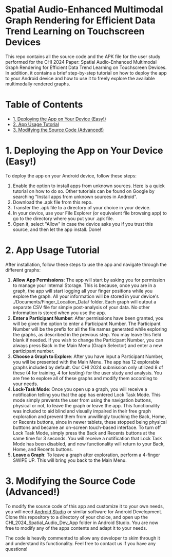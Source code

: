 <!-- omit from toc -->
# Spatial Audio-Enhanced Multimodal Graph Rendering for Efficient Data Trend Learning on Touchscreen Devices
This repo contains all the source code and the APK file for the user study performed for the CHI 2024 Paper: Spatial Audio-Enhanced Multimodal Graph Rendering for Efficient Data Trend Learning on Touchscreen Devices. In addition, it contains a brief step-by-step tutorial on how to deploy the app to your Android device and how to use it to freely explore the available multimodally rendered graphs.

<!-- omit from toc -->
# Table of Contents
- [1. Deploying the App on Your Device (Easy!)](#1-deploying-the-app-on-your-device-easy)
- [2. App Usage Tutorial](#2-app-usage-tutorial)
- [3. Modifying the Source Code (Advanced!)](#3-modifying-the-source-code-advanced)


# 1. Deploying the App on Your Device (Easy!)
To deploy the app on your Android device, follow these steps:
1. Enable the option to install apps from unknown sources. [Here](https://www.androidauthority.com/how-to-install-apks-31494/) is a quick tutorial on how to do so. Other tutorials can be found on Google by searching "Install apps from unknown sources in Android".
2. Download the .apk file from this repo. 
3. Transfer the .apk file to a directory of your choice in your device. 
6. In your device, use your File Explorer (or equivalent file browsing app) to go to the directory where you put your .apk file.
7. Open it, select "Allow" in case the device asks you if you trust this source, and then let the app install. Done!

# 2. App Usage Tutorial
After installation, follow these steps to use the app and navigate through the different graphs:
1. **Allow App Permissions**: The app will start by asking you for permission to manage your Internal Storage. This is because, once you are in a graph, the app will start logging all your finger positions while you explore the graph. All your information will be stored in your device's ./Documents/Finger_Location_Data/ folder. Each graph will output a separate CSV file for simple post-analysis of your data. No other information is stored when you use the app. 
2. **Enter a Participant Number**: After permissions have been granted, you will be given the option to enter a Participant Number. The Participant Number will be the prefix for all the file names generated while exploring the graphs, as described in the previous step. You may leave this field blank if needed. If you wish to change the Participant Number, you can always press Back in the Main Menu (Graph Selector) and enter a new participant number. 
3. **Choose a Graph to Explore**: After you have input a Participant Number, you will be presented with the Main Menu. The app has 12 explorable graphs included by default. Our CHI 2024 submission only utilized 8 of these (4 for training, 4 for testing) for the user study and analysis. You are free to explore all of these graphs and modify them according to your needs.
4. **Lock-Task Mode**: Once you open up a graph, you will receive a notification telling you that the app has entered Lock Task Mode. This mode simply prevents the user from using the navigation buttons, physical or not, to leave the graph or leave the app. This functionality was included to aid blind and visually impaired in their free graph exploration and prevent them from unwillingly touching the Back, Home, or Recents buttons, since in newer tablets, these stopped being physical butttons and became an on-screen touch-based interface. To turn off Lock Task Mode, simply press the Back and Recents buttons at the same time for 3 seconds. You will receive a notification that Lock Task Mode has been disabled, and now functionality will return to your Back, Home, and Recents buttons.
5. **Leave a Graph**: To leave a graph after exploration, perform a 4-finger SWIPE UP. This will bring you back to the Main Menu. 
  

# 3. Modifying the Source Code (Advanced!)
To modify the source code of this app and customize it to your own needs, you will need [Android Studio](https://developer.android.com/studio?gad_source=1&gclid=Cj0KCQiAoKeuBhCoARIsAB4WxtdRhJsgphPmlxnRHIUZieIOhDLoCclxkKIc5MZgmkvwq3NGdQtLwkUaAvVnEALw_wcB&gclsrc=aw.ds) or similar software for Android Development. Clone this repository to a directory of your choice, and open up the CHI_2024_Spatial_Audio_Dev_App folder in Android Studio. You are now free to modify any of the apps contents and adapt it to your needs.

The code is heavily commented to allow any developer to skim through it and understand its functionality. Feel free to contact us if you have any questions!
